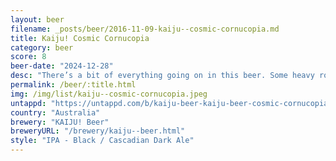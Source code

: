 ```yaml
---
layout: beer
filename: _posts/beer/2016-11-09-kaiju--cosmic-cornucopia.md
title: Kaiju! Cosmic Cornucopia
category: beer
score: 8
beer-date: "2024-12-28"
desc: "There’s a bit of everything going on in this beer. Some heavy roasted malt, some earthy hops and a bit of a west coast IPA flavour. Somehow all fits together to make a unique beer"
permalink: /beer/:title.html
img: /img/list/kaiju--cosmic-cornucopia.jpeg
untappd: "https://untappd.com/b/kaiju-beer-kaiju-beer-cosmic-cornucopia/6056176"
country: "Australia"
brewery: "KAIJU! Beer"
breweryURL: "/brewery/kaiju--beer.html"
style: "IPA - Black / Cascadian Dark Ale"
---
```

